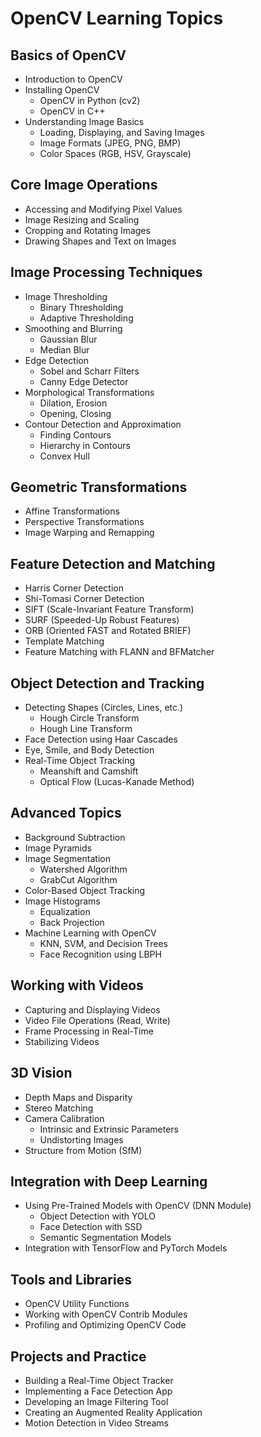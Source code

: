 # OpenCV Learning Topics

## Basics of OpenCV
- Introduction to OpenCV
- Installing OpenCV
  - OpenCV in Python (cv2)
  - OpenCV in C++
- Understanding Image Basics
  - Loading, Displaying, and Saving Images
  - Image Formats (JPEG, PNG, BMP)
  - Color Spaces (RGB, HSV, Grayscale)

## Core Image Operations
- Accessing and Modifying Pixel Values
- Image Resizing and Scaling
- Cropping and Rotating Images
- Drawing Shapes and Text on Images

## Image Processing Techniques
- Image Thresholding
  - Binary Thresholding
  - Adaptive Thresholding
- Smoothing and Blurring
  - Gaussian Blur
  - Median Blur
- Edge Detection
  - Sobel and Scharr Filters
  - Canny Edge Detector
- Morphological Transformations
  - Dilation, Erosion
  - Opening, Closing
- Contour Detection and Approximation
  - Finding Contours
  - Hierarchy in Contours
  - Convex Hull

## Geometric Transformations
- Affine Transformations
- Perspective Transformations
- Image Warping and Remapping

## Feature Detection and Matching
- Harris Corner Detection
- Shi-Tomasi Corner Detection
- SIFT (Scale-Invariant Feature Transform)
- SURF (Speeded-Up Robust Features)
- ORB (Oriented FAST and Rotated BRIEF)
- Template Matching
- Feature Matching with FLANN and BFMatcher

## Object Detection and Tracking
- Detecting Shapes (Circles, Lines, etc.)
  - Hough Circle Transform
  - Hough Line Transform
- Face Detection using Haar Cascades
- Eye, Smile, and Body Detection
- Real-Time Object Tracking
  - Meanshift and Camshift
  - Optical Flow (Lucas-Kanade Method)

## Advanced Topics
- Background Subtraction
- Image Pyramids
- Image Segmentation
  - Watershed Algorithm
  - GrabCut Algorithm
- Color-Based Object Tracking
- Image Histograms
  - Equalization
  - Back Projection
- Machine Learning with OpenCV
  - KNN, SVM, and Decision Trees
  - Face Recognition using LBPH

## Working with Videos
- Capturing and Displaying Videos
- Video File Operations (Read, Write)
- Frame Processing in Real-Time
- Stabilizing Videos

## 3D Vision
- Depth Maps and Disparity
- Stereo Matching
- Camera Calibration
  - Intrinsic and Extrinsic Parameters
  - Undistorting Images
- Structure from Motion (SfM)

## Integration with Deep Learning
- Using Pre-Trained Models with OpenCV (DNN Module)
  - Object Detection with YOLO
  - Face Detection with SSD
  - Semantic Segmentation Models
- Integration with TensorFlow and PyTorch Models

## Tools and Libraries
- OpenCV Utility Functions
- Working with OpenCV Contrib Modules
- Profiling and Optimizing OpenCV Code

## Projects and Practice
- Building a Real-Time Object Tracker
- Implementing a Face Detection App
- Developing an Image Filtering Tool
- Creating an Augmented Reality Application
- Motion Detection in Video Streams